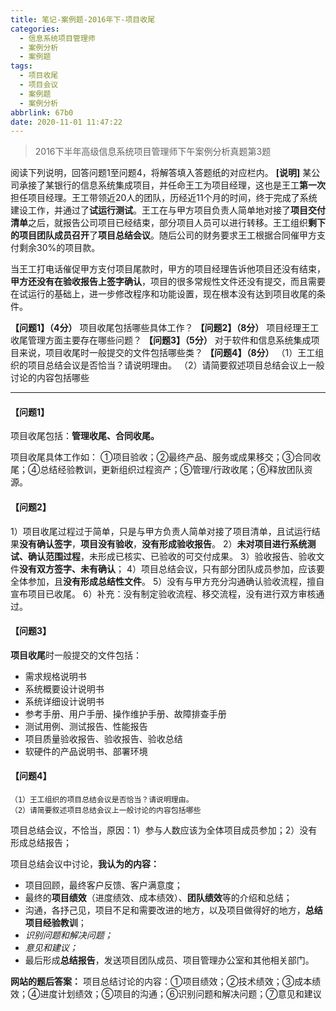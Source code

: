 ```yaml
---
title: 笔记-案例题-2016年下-项目收尾
categories:
  - 信息系统项目管理师
  - 案例分析
  - 案例题
tags:
  - 项目收尾
  - 项目会议
  - 案例题
  - 案例分析
abbrlink: 67b0
date: 2020-11-01 11:47:22
---
```


> 2016下半年高级信息系统项目管理师下午案例分析真题第3题

阅读下列说明，回答问题1至问题4，将解答填入答题纸的对应栏内。
**[说明]**
某公司承接了某银行的信息系统集成项目，并任命王工为项目经理，这也是王工**第一次**担任项目经理。王工带领近20人的团队，历经近11个月的时间，终于完成了系统建设工作，并通过了**试运行测试**。王工在与甲方项目负责人简单地对接了**项目交付清单**之后，就报告公司项目已经结束，部分项目人员可以进行转移。王工组织**剩下的项目团队成员召开**了**项目总结会议**。随后公司的财务要求王工根据合同催甲方支付剩余30%的项目款。

当王工打电话催促甲方支付项目尾款时，甲方的项目经理告诉他项目还没有结束，**甲方还没有在验收报告上签字确认**，项目的很多常规性文件还没有提交，而且需要在试运行的基础上，进一步修改程序和功能设置，现在根本没有达到项目收尾的条件。

**【问题1】（4分）**
项目收尾包括哪些具体工作？
**【问题2】（8分）**
项目经理王工收尾管理方面主要存在哪些问题？
**【问题3】（5分）**
对于软件和信息系统集成项目来说，项目收尾时一般提交的文件包括哪些类？
**【问题4】（8分）**
（1）王工组织的项目总结会议是否恰当？请说明理由。
（2）请简要叙述项目总结会议上一般讨论的内容包括哪些

<!-- more -->

---

#### 【问题1】

项目收尾包括：**管理收尾、合同收尾。**

项目收尾具体工作如：
①项目验收；②最终产品、服务或成果移交；③合同收尾；④总结经验教训，更新组织过程资产；⑤管理/行政收尾；⑥释放团队资源。

#### 【问题2】

1）项目收尾过程过于简单，只是与甲方负责人简单对接了项目清单，且试运行结果**没有确认签字**，**项目没有验收**，**没有形成验收报告**。
2）**未对项目进行系统测试、确认范围过程**，未形成已核实、已验收的可交付成果。
3）验收报告、验收文件**没有双方签字、未有确认**；
4）项目总结会议，只有部分团队成员参加，应该要全体参加，且**没有形成总结性文件**。
5）没有与甲方充分沟通确认验收流程，擅自宣布项目已收尾。
6）补充：没有制定验收流程、移交流程，没有进行双方审核通过。

#### 【问题3】

**项目收尾**时一般提交的文件包括：

- 需求规格说明书
- 系统概要设计说明书
- 系统详细设计说明书
- 参考手册、用户手册、操作维护手册、故障排查手册
- 测试用例、测试报告、性能报告
- 项目质量验收报告、验收报告、验收总结
- 软硬件的产品说明书、部署环境

#### 【问题4】

    （1）王工组织的项目总结会议是否恰当？请说明理由。
    （2）请简要叙述项目总结会议上一般讨论的内容包括哪些

项目总结会议，不恰当，原因：1）参与人数应该为全体项目成员参加；2）没有形成总结报告；

项目总结会议中讨论，**我认为的内容：**

- 项目回顾，最终客户反馈、客户满意度；
- 最终的**项目绩效**（进度绩效、成本绩效）、**团队绩效**等的介绍和总结；
- 沟通，各抒己见，项目不足和需要改进的地方，以及项目做得好的地方，**总结项目经验教训**；
- *识别问题和解决问题；*
- *意见和建议；*
- 最后形成**总结报告**，发送项目团队成员、项目管理办公室和其他相关部门。

**网站的题后答案：**
项目总结讨论的内容：①项目绩效；②技术绩效；③成本绩效；④进度计划绩效；⑤项目的沟通；⑥识别问题和解决问题；⑦意见和建议

